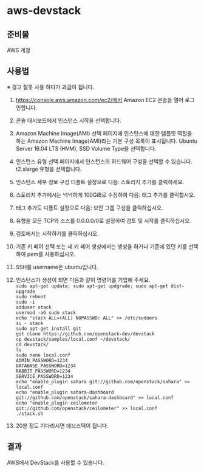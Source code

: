 # aws-devstack

## 준비물
AWS 계정

## 사용법
※ 경고 잘못 사용 하다가 과금이 됩니다.
1. https://console.aws.amazon.com/ec2/에서 Amazon EC2 콘솔을 열어 로그인합니다.</br>

2. 콘솔 대시보드에서 인스턴스 시작을 선택합니다.</br>

3. Amazon Machine Image(AMI) 선택 페이지에 인스턴스에 대한 템플릿 역할을 하는 Amazon Machine Image(AMI)라는 기본 구성 목록이 표시됩니다. Ubuntu Server 16.04 LTS (HVM), SSD Volume Type을 선택합니다.

4. 인스턴스 유형 선택 페이지에서 인스턴스의 하드웨어 구성을 선택할 수 있습니다. t2.xlarge 유형을 선택합니다.</br>

5. 인스턴스 세부 정보 구성 디폴트 설정으로 다음: 스토리지 추가를 클릭하세요.</br>

6. 스토리지 추가에서는 넉넉하게 100GiB로 수정하여 다음: 태그 추가를 클릭합시오.</br>

7. 태그 추가도 디폴트 설정으로 다음: 보안 그룹 구성을 클릭하십시오.</br>

8. 유형을 모든 TCP와 소스를 0.0.0.0/0로 설정하여 검토 및 시작를 클릭하십시오.</br>

9. 검토에서는 시작하기를 클릭하십시오.</br>

10. 기존 키 페어 선택 또는 새 키 페어 생성에서는 생성을 하거나 기존에 있던 키를 선택하여 pem를 사용하십시오.

11. SSH를 username은 ubuntu입니다.

12. 인스턴스가 생성이 되면 다음과 같이 명령어를 기입해 주세요.</br>
`sudo apt-get update; sudo apt-get updgrade; sudo apt-get dist-upgrade`</br>
`sudo reboot`</br>
`sudo -i`</br>
`adduser stack`</br>
`usermod -aG sudo stack`</br>
`echo "stack ALL=(ALL) NOPASSWD: ALL" >> /etc/sudoers`</br>
`su - stack`</br>
`sudo apt-get install git`</br>
`git clone https://github.com/openstack-dev/devstack`</br>
`cp devstack/samples/local.conf ~/devstack/`</br>
`cd devstack/`</br>
`ls`</br>
`sudo nano local.conf`</br>
`ADMIN_PASSWORD=1234`</br>
`DATABASE_PASSWORD=1234`</br>
`RABBIT_PASSWORD=1234`</br>
`SERVICE_PASSWORD=1234`</br>
`echo "enable_plugin sahara git://github.com/openstack/sahara" >> local.conf`</br>
`echo "enable_plugin sahara-dashboard git://github.com/openstack/sahara-dashboard" >> local.conf`</br>
`echo "enable_plugin ceilometer git://github.com/openstack/ceilometer" >> local.conf`</br>
`./stack.sh`

12. 20분 정도 기다리시면 데브스택이 됩니다.

## 결과
AWS에서 DevStack를 사용할 수 있습니다.
